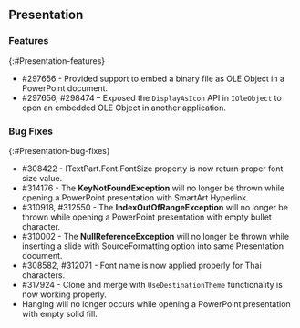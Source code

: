 ## Presentation

### Features
{:#Presentation-features}

* \#297656 - Provided support to embed a binary file as OLE Object in a PowerPoint document.
* \#297656, \#298474 – Exposed the `DisplayAsIcon` API in `IOleObject` to open an embedded OLE Object in another application.

### Bug Fixes
{:#Presentation-bug-fixes}

* \#308422 - ITextPart.Font.FontSize property is now return proper font size value.
* \#314176 - The **KeyNotFoundException** will no longer be thrown while opening a PowerPoint presentation with SmartArt Hyperlink.
* \#310918, \#312550 - The **IndexOutOfRangeException** will no longer be thrown while opening a PowerPoint presentation with empty bullet character.
* \#310002 - The **NullReferenceException** will no longer be thrown while inserting a slide with SourceFormatting option into same Presentation document.
* \#308582, \#312071 - Font name is now applied properly for Thai characters.
* \#317924 - Clone and merge with `UseDestinationTheme` functionality is now working properly.
* Hanging will no longer occurs while opening a PowerPoint presentation with empty solid fill.
